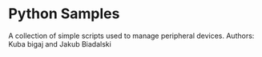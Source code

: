 # Python Samples
A collection of simple scripts used to manage peripheral devices. 
Authors: Kuba bigaj and Jakub Biadalski
